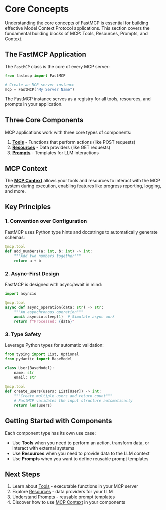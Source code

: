 # Core Concepts

Understanding the core concepts of FastMCP is essential for building effective Model Context Protocol applications. This section covers the fundamental building blocks of MCP: Tools, Resources, Prompts, and Context.

## The FastMCP Application

The `FastMCP` class is the core of every MCP server:

```python
from fastmcp import FastMCP

# Create an MCP server instance
mcp = FastMCP("My Server Name")
```

The FastMCP instance serves as a registry for all tools, resources, and prompts in your application.

## Three Core Components

MCP applications work with three core types of components:

1. **[Tools](./tools.md)** - Functions that perform actions (like POST requests)
2. **[Resources](./resources.md)** - Data providers (like GET requests) 
3. **[Prompts](./prompts.md)** - Templates for LLM interactions

## MCP Context

The **[MCP Context](./mcp-context.md)** allows your tools and resources to interact with the MCP system during execution, enabling features like progress reporting, logging, and more.

## Key Principles

### 1. Convention over Configuration
FastMCP uses Python type hints and docstrings to automatically generate schemas:

```python
@mcp.tool
def add_numbers(a: int, b: int) -> int:
    """Add two numbers together"""
    return a + b
```

### 2. Async-First Design
FastMCP is designed with async/await in mind:

```python
import asyncio

@mcp.tool
async def async_operation(data: str) -> str:
    """An asynchronous operation"""
    await asyncio.sleep(1)  # Simulate async work
    return f"Processed: {data}"
```

### 3. Type Safety
Leverage Python types for automatic validation:

```python
from typing import List, Optional
from pydantic import BaseModel

class User(BaseModel):
    name: str
    email: str

@mcp.tool
def create_users(users: List[User]) -> int:
    """Create multiple users and return count"""
    # FastMCP validates the input structure automatically
    return len(users)
```

## Getting Started with Components

Each component type has its own use case:

- Use **Tools** when you need to perform an action, transform data, or interact with external systems
- Use **Resources** when you need to provide data to the LLM context 
- Use **Prompts** when you want to define reusable prompt templates

## Next Steps

1. Learn about [Tools](./tools.md) - executable functions in your MCP server
2. Explore [Resources](./resources.md) - data providers for your LLM
3. Understand [Prompts](./prompts.md) - reusable prompt templates
4. Discover how to use [MCP Context](./mcp-context.md) in your components